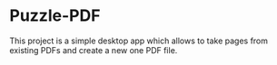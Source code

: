 # Puzzle-PDF

This project is a simple desktop app which allows to take pages from existing PDFs and create a new one PDF file.
